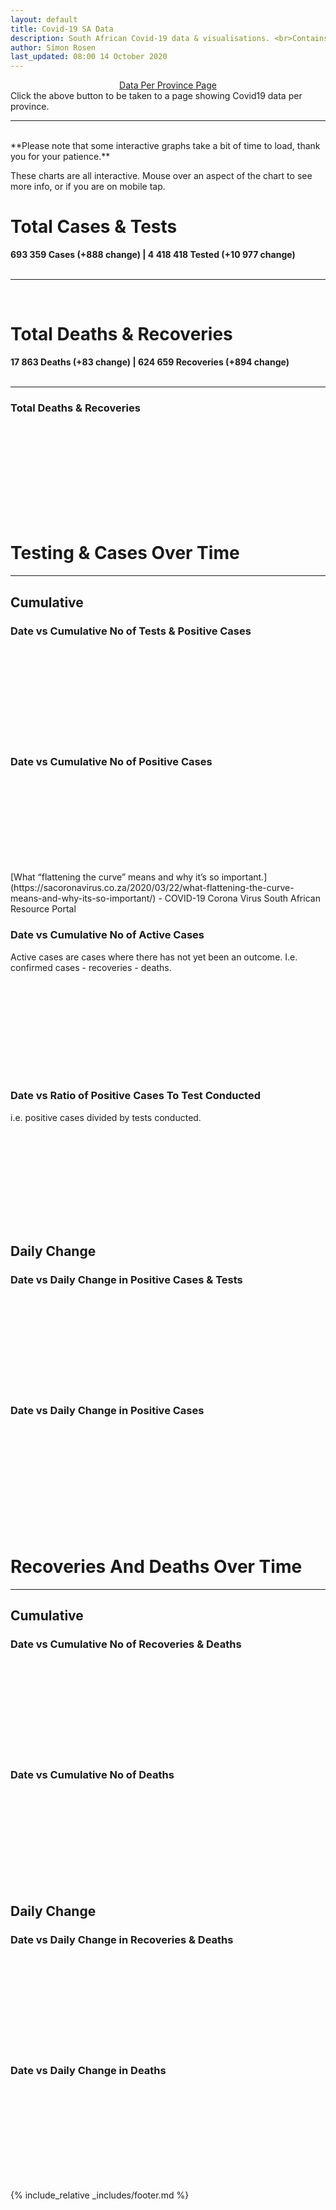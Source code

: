 ```yaml
---
layout: default
title: Covid-19 SA Data
description: South African Covid-19 data & visualisations. <br>Contains data for confirmed cases, tests, recoveries, deaths & active cases.
author: Simon Rosen
last_updated: 08:00 14 October 2020
---
```

<center><a href="/provinces" class="btn alt_btn_col">Data Per Province Page</a></center> 
Click the above button to be taken to a page showing Covid19 data per province. 

___

<br>
**Please note that some interactive graphs take a bit of time to load, thank you for your patience.** 

These charts are all interactive. Mouse over an aspect of the chart to see more info, or if you are on mobile tap.
# Total Cases & Tests
**693 359 Cases (+888 change) | 4 418 418 Tested (+10 977 change)**
<br><br>

___

<br>

<!--### Total Cases Per Province
<div class="iframeDiv" align="center">
    <iframe class="lazy pieChart" data-src="tot_cases_per_province.html" frameborder="0"></iframe>
</div>-->

# Total Deaths & Recoveries
**17 863 Deaths (+83 change) | 624 659 Recoveries (+894 change)** 
<br><br>

___

### Total Deaths & Recoveries
<div class="iframeDiv" align="center">
    <iframe class="lazy pieChart" data-src="tot_recovered_deaths.html" scrolling="no" frameborder="0"></iframe>
</div>

<!--### Total Deaths Per Province
<div class="iframeDiv" align="center">
    <iframe class="lazy pieChart" data-src="tot_deaths_per_province.html" scrolling="no" frameborder="0"></iframe>
</div>

### Total Recoveries Per Province
<div class="iframeDiv" align="center">
    <iframe class="lazy pieChart" data-src="tot_recovered_per_province.html" scrolling="no" frameborder="0"></iframe>
</div>-->

# Testing & Cases Over Time
___
## Cumulative
### Date vs Cumulative No of Tests & Positive Cases 
<div class="iframeDiv" align="center">
    <iframe class="lazy" data-src="date_vs_cases_tests.html" scrolling="no" frameborder="0"></iframe>
</div>

### Date vs Cumulative No of Positive Cases
<!--Note: You can hide/show the predicted curve by clicking on it in the legend. The graph will be rescaled accordingly. -->
<div class="iframeDiv" align="center">
    <iframe class="lazy" data-src="date_vs_cases.html" scrolling="no" frameborder="0"></iframe>
</div>
[What “flattening the curve” means and why it’s so important.](https://sacoronavirus.co.za/2020/03/22/what-flattening-the-curve-means-and-why-its-so-important/) - COVID-19 Corona Virus South African Resource Portal

### Date vs Cumulative No of Active Cases
Active cases are cases where there has not yet been an outcome. I.e. confirmed cases - recoveries - deaths.
<div class="iframeDiv" align="center">
    <iframe class="lazy" data-src="date_vs_active.html" scrolling="no" frameborder="0"></iframe>
</div>

### Date vs Ratio of Positive Cases To Test Conducted
i.e. positive cases divided by tests conducted. 
<div class="iframeDiv" align="center">
    <iframe class="lazy" data-src="date_vs_confirmed_div_by_tests.html" scrolling="no" frameborder="0"></iframe>
</div>

<!--### Date vs Cumulative No of Positive Cases Per Province
Note: You can click on provinces in the legend to hide or show them on the graph.
<div class="iframeDiv" align="center">
    <iframe class="lazy" data-src="date_vs_cases_per_province.html" frameborder="0"></iframe>
</div>
UNK - Unkown-->

## Daily Change
### Date vs Daily Change in Positive Cases & Tests
<div class="iframeDiv" align="center">
    <iframe class="lazy" data-src="date_vs_daily_tests_cases.html" scrolling="no" frameborder="0"></iframe>
</div>

### Date vs Daily Change in Positive Cases
<div class="iframeDiv" align="center">
    <iframe class="lazy" data-src="date_vs_daily_cases.html" scrolling="no" frameborder="0"></iframe>
</div>
<!--
### Date vs No of Tests Per Day
<div class="iframeDiv" align="center">
    <iframe class="lazy" data-src="date_vs_daily_tests.html" scrolling="no" frameborder="0"></iframe>
</div>
Note, the data contained in this figure was obtained by calculating the difference between the daily 'total tested' statistics released by governement. As such this data may not directly correspond to the amount of tests actually conducted each day.
### Date vs No of Positive Cases Per Day Per Province
Note: You can click on provinces in the legend to hide or show them on the graph.
<div class="iframeDiv" align="center">
    <iframe class="lazy" data-src="date_vs_daily_cases_per_province.html" scrolling="no" frameborder="0"></iframe>
</div>
UNK - Unkown -->
<br>

# Recoveries And Deaths Over Time
___
## Cumulative
### Date vs Cumulative No of Recoveries & Deaths
<div class="iframeDiv" align="center">
    <iframe class="lazy" data-src="cumulative_deaths_recovered.html" scrolling="no" frameborder="0"></iframe>
</div>

<!--
### Date vs Cumulative No of Recoveries
<div class="iframeDiv" align="center">
    <iframe class="lazy" data-src="cumulative_recovered.html" scrolling="no" frameborder="0"></iframe>
</div>
-->
### Date vs Cumulative No of Deaths
<div class="iframeDiv" align="center">
    <iframe class="lazy" data-src="cumulative_deaths.html" scrolling="no" frameborder="0"></iframe>
</div>

## Daily Change
### Date vs Daily Change in Recoveries & Deaths
<div class="iframeDiv" align="center">
    <iframe class="lazy" data-src="daily_deaths_recovered.html" scrolling="no" frameborder="0"></iframe>
</div>

### Date vs Daily Change in Deaths
<div class="iframeDiv" align="center">
    <iframe class="lazy" data-src="daily_deaths.html" scrolling="no" frameborder="0"></iframe>
</div>

<!--
<br>
**Data last updated: 08:00 14 October 2020**
-->

{% include_relative _includes/footer.md %}